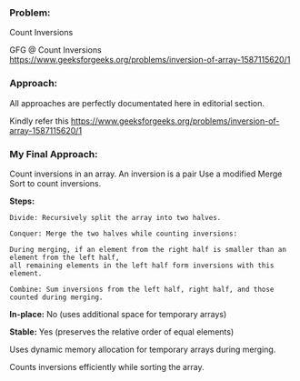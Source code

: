 ### Problem: 
Count Inversions

GFG @ Count Inversions  
https://www.geeksforgeeks.org/problems/inversion-of-array-1587115620/1
### Approach:

All approaches are perfectly documentated here in editorial section.

Kindly refer this https://www.geeksforgeeks.org/problems/inversion-of-array-1587115620/1

### My Final Approach:

Count inversions in an array. An inversion is a pair 
Use a modified Merge Sort to count inversions.

**Steps:**

    Divide: Recursively split the array into two halves.

    Conquer: Merge the two halves while counting inversions:

    During merging, if an element from the right half is smaller than an element from the left half, 
    all remaining elements in the left half form inversions with this element.
  
    Combine: Sum inversions from the left half, right half, and those counted during merging.



**In-place:** No (uses additional space for temporary arrays)

**Stable:** Yes (preserves the relative order of equal elements)


Uses dynamic memory allocation for temporary arrays during merging.

Counts inversions efficiently while sorting the array.


